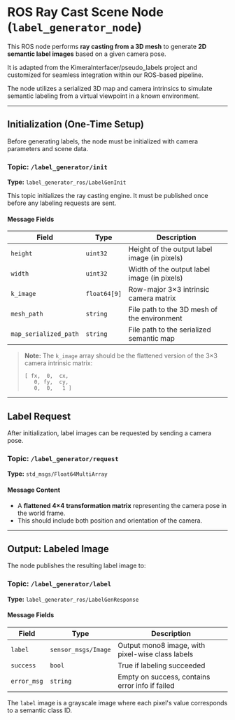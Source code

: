 # ROS Ray Cast Scene Node (`label_generator_node`)

This ROS node performs **ray casting from a 3D mesh** to generate **2D semantic label images** based on a given camera pose.

It is adapted from the KimeraInterfacer/pseudo_labels project and customized for seamless integration within our ROS-based pipeline.

The node utilizes a serialized 3D map and camera intrinsics to simulate semantic labeling from a virtual viewpoint in a known environment.

---

## Initialization (One-Time Setup)

Before generating labels, the node must be initialized with camera parameters and scene data.

### Topic: `/label_generator/init`  
**Type:** `label_generator_ros/LabelGenInit`

This topic initializes the ray casting engine. It must be published once before any labeling requests are sent.

#### Message Fields

| Field                    | Type        | Description                                                  |
|--------------------------|-------------|--------------------------------------------------------------|
| `height`                 | `uint32`    | Height of the output label image (in pixels)                |
| `width`                  | `uint32`    | Width of the output label image (in pixels)                 |
| `k_image`                | `float64[9]`| Row-major 3×3 intrinsic camera matrix                       |
| `mesh_path`              | `string`    | File path to the 3D mesh of the environment                 |
| `map_serialized_path`    | `string`    | File path to the serialized semantic map                    |

> **Note:** The `k_image` array should be the flattened version of the 3×3 camera intrinsic matrix:  
> ```
> [ fx,  0,  cx,
>    0, fy,  cy,
>    0,  0,   1 ]
> ```

---

## Label Request

After initialization, label images can be requested by sending a camera pose.

### Topic: `/label_generator/request`  
**Type:** `std_msgs/Float64MultiArray`

#### Message Content
- A **flattened 4×4 transformation matrix** representing the camera pose in the world frame.
- This should include both position and orientation of the camera.

---

## Output: Labeled Image

The node publishes the resulting label image to:

### Topic: `/label_generator/label`  
**Type:** `label_generator_ros/LabelGenResponse`

#### Message Fields

| Field       | Type                  | Description                                      |
|-------------|-----------------------|--------------------------------------------------|
| `label`     | `sensor_msgs/Image`   | Output mono8 image, with pixel-wise class labels |
| `success`   | `bool`                | True if labeling succeeded                       |
| `error_msg` | `string`              | Empty on success, contains error info if failed  |

The `label` image is a grayscale image where each pixel's value corresponds to a semantic class ID.